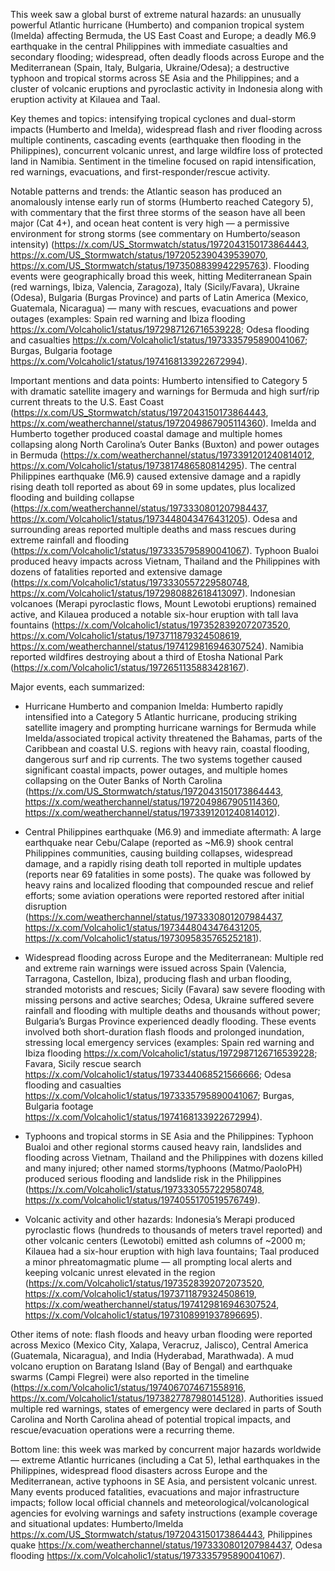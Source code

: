 This week saw a global burst of extreme natural hazards: an unusually powerful Atlantic hurricane (Humberto) and companion tropical system (Imelda) affecting Bermuda, the US East Coast and Europe; a deadly M6.9 earthquake in the central Philippines with immediate casualties and secondary flooding; widespread, often deadly floods across Europe and the Mediterranean (Spain, Italy, Bulgaria, Ukraine/Odesa); a destructive typhoon and tropical storms across SE Asia and the Philippines; and a cluster of volcanic eruptions and pyroclastic activity in Indonesia along with eruption activity at Kilauea and Taal.

Key themes and topics: intensifying tropical cyclones and dual-storm impacts (Humberto and Imelda), widespread flash and river flooding across multiple continents, cascading events (earthquake then flooding in the Philippines), concurrent volcanic unrest, and large wildfire loss of protected land in Namibia. Sentiment in the timeline focused on rapid intensification, red warnings, evacuations, and first-responder/rescue activity.

Notable patterns and trends: the Atlantic season has produced an anomalously intense early run of storms (Humberto reached Category 5), with commentary that the first three storms of the season have all been major (Cat 4+), and ocean heat content is very high — a permissive environment for strong storms (see commentary on Humberto/season intensity) (https://x.com/US_Stormwatch/status/1972043150173864443, https://x.com/US_Stormwatch/status/1972052390439539070, https://x.com/US_Stormwatch/status/1973508839942295763). Flooding events were geographically broad this week, hitting Mediterranean Spain (red warnings, Ibiza, Valencia, Zaragoza), Italy (Sicily/Favara), Ukraine (Odesa), Bulgaria (Burgas Province) and parts of Latin America (Mexico, Guatemala, Nicaragua) — many with rescues, evacuations and power outages (examples: Spain red warning and Ibiza flooding https://x.com/Volcaholic1/status/1972987126716539228; Odesa flooding and casualties https://x.com/Volcaholic1/status/1973335795890041067; Burgas, Bulgaria footage https://x.com/Volcaholic1/status/1974168133922672994).

Important mentions and data points: Humberto intensified to Category 5 with dramatic satellite imagery and warnings for Bermuda and high surf/rip current threats to the U.S. East Coast (https://x.com/US_Stormwatch/status/1972043150173864443, https://x.com/weatherchannel/status/1972049867905114360). Imelda and Humberto together produced coastal damage and multiple homes collapsing along North Carolina’s Outer Banks (Buxton) and power outages in Bermuda (https://x.com/weatherchannel/status/1973391201240814012, https://x.com/Volcaholic1/status/1973817486580814295). The central Philippines earthquake (M6.9) caused extensive damage and a rapidly rising death toll reported as about 69 in some updates, plus localized flooding and building collapse (https://x.com/weatherchannel/status/1973330801207984437, https://x.com/Volcaholic1/status/1973448043476431205). Odesa and surrounding areas reported multiple deaths and mass rescues during extreme rainfall and flooding (https://x.com/Volcaholic1/status/1973335795890041067). Typhoon Bualoi produced heavy impacts across Vietnam, Thailand and the Philippines with dozens of fatalities reported and extensive damage (https://x.com/Volcaholic1/status/1973330557229580748, https://x.com/Volcaholic1/status/1972980882618413097). Indonesian volcanoes (Merapi pyroclastic flows, Mount Lewotobi eruptions) remained active, and Kilauea produced a notable six-hour eruption with tall lava fountains (https://x.com/Volcaholic1/status/1973528392072073520, https://x.com/Volcaholic1/status/1973711879324508619, https://x.com/weatherchannel/status/1974129816946307524). Namibia reported wildfires destroying about a third of Etosha National Park (https://x.com/Volcaholic1/status/1972651135883428167).

Major events, each summarized:
- Hurricane Humberto and companion Imelda: Humberto rapidly intensified into a Category 5 Atlantic hurricane, producing striking satellite imagery and prompting hurricane warnings for Bermuda while Imelda/associated tropical activity threatened the Bahamas, parts of the Caribbean and coastal U.S. regions with heavy rain, coastal flooding, dangerous surf and rip currents. The two systems together caused significant coastal impacts, power outages, and multiple homes collapsing on the Outer Banks of North Carolina (https://x.com/US_Stormwatch/status/1972043150173864443, https://x.com/weatherchannel/status/1972049867905114360, https://x.com/weatherchannel/status/1973391201240814012).

- Central Philippines earthquake (M6.9) and immediate aftermath: A large earthquake near Cebu/Calape (reported as ~M6.9) shook central Philippines communities, causing building collapses, widespread damage, and a rapidly rising death toll reported in multiple updates (reports near 69 fatalities in some posts). The quake was followed by heavy rains and localized flooding that compounded rescue and relief efforts; some aviation operations were reported restored after initial disruption (https://x.com/weatherchannel/status/1973330801207984437, https://x.com/Volcaholic1/status/1973448043476431205, https://x.com/Volcaholic1/status/1973095835765252181).

- Widespread flooding across Europe and the Mediterranean: Multiple red and extreme rain warnings were issued across Spain (Valencia, Tarragona, Castellon, Ibiza), producing flash and urban flooding, stranded motorists and rescues; Sicily (Favara) saw severe flooding with missing persons and active searches; Odesa, Ukraine suffered severe rainfall and flooding with multiple deaths and thousands without power; Bulgaria’s Burgas Province experienced deadly flooding. These events involved both short-duration flash floods and prolonged inundation, stressing local emergency services (examples: Spain red warning and Ibiza flooding https://x.com/Volcaholic1/status/1972987126716539228; Favara, Sicily rescue search https://x.com/Volcaholic1/status/1973344068521566666; Odesa flooding and casualties https://x.com/Volcaholic1/status/1973335795890041067; Burgas, Bulgaria footage https://x.com/Volcaholic1/status/1974168133922672994).

- Typhoons and tropical storms in SE Asia and the Philippines: Typhoon Bualoi and other regional storms caused heavy rain, landslides and flooding across Vietnam, Thailand and the Philippines with dozens killed and many injured; other named storms/typhoons (Matmo/PaoloPH) produced serious flooding and landslide risk in the Philippines (https://x.com/Volcaholic1/status/1973330557229580748, https://x.com/Volcaholic1/status/1974055170519576749).

- Volcanic activity and other hazards: Indonesia’s Merapi produced pyroclastic flows (hundreds to thousands of meters travel reported) and other volcanic centers (Lewotobi) emitted ash columns of ~2000 m; Kilauea had a six-hour eruption with high lava fountains; Taal produced a minor phreatomagmatic plume — all prompting local alerts and keeping volcanic unrest elevated in the region (https://x.com/Volcaholic1/status/1973528392072073520, https://x.com/Volcaholic1/status/1973711879324508619, https://x.com/weatherchannel/status/1974129816946307524, https://x.com/Volcaholic1/status/1973108991937896695).

Other items of note: flash floods and heavy urban flooding were reported across Mexico (Mexico City, Xalapa, Veracruz, Jalisco), Central America (Guatemala, Nicaragua), and India (Hyderabad, Marathwada). A mud volcano eruption on Baratang Island (Bay of Bengal) and earthquake swarms (Campi Flegrei) were also reported in the timeline (https://x.com/Volcaholic1/status/1974067074671558916, https://x.com/Volcaholic1/status/1973827787980145128). Authorities issued multiple red warnings, states of emergency were declared in parts of South Carolina and North Carolina ahead of potential tropical impacts, and rescue/evacuation operations were a recurring theme.

Bottom line: this week was marked by concurrent major hazards worldwide — extreme Atlantic hurricanes (including a Cat 5), lethal earthquakes in the Philippines, widespread flood disasters across Europe and the Mediterranean, active typhoons in SE Asia, and persistent volcanic unrest. Many events produced fatalities, evacuations and major infrastructure impacts; follow local official channels and meteorological/volcanological agencies for evolving warnings and safety instructions (example coverage and situational updates: Humberto/Imelda https://x.com/US_Stormwatch/status/1972043150173864443, Philippines quake https://x.com/weatherchannel/status/1973330801207984437, Odesa flooding https://x.com/Volcaholic1/status/1973335795890041067).
